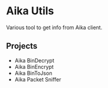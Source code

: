 # Aika Utils

Various tool to get info from Aika client.

## Projects

* Aika BinDecrypt
* Aika BinEncrypt
* Aika BinToJson
* Aika Packet Sniffer